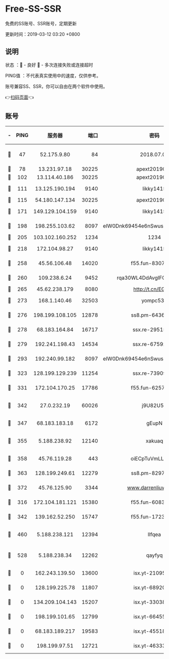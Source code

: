 # Free-SS-SSR

免费的SS账号、SSR账号，定期更新

更新时间：2019-03-12 03:20 +0800

## 说明

状态     ：🙂 - 良好 🙁 - 多次连接失败或连接超时

PING值   ：不代表真实使用中的速度，仅供参考。

账号兼容SS、SSR，你可以自由在两个软件中使用。

👉[扫码页面](https://liesauer.github.io/Free-SS-SSR/)👈

## 账号

|-|PING|服务器|端口|密码|加密方式|区域|
|:----:|:----:|:-----:|-----:|:----:|:----:|:----:|
|🙂|47|52.175.9.80|84|2018.07.07|chacha20-ietf-poly1305|HK|
|🙂|78|13.231.97.18|30225|apext2019006|chacha20|JP|
|🙂|102|13.114.40.186|30225|apext2019006|chacha20|JP|
|🙂|111|13.125.190.194|9140|likky1415|aes-256-cfb|KR|
|🙂|115|54.180.147.134|30225|apext2019006|chacha20|KR|
|🙂|171|149.129.104.159|9140|likky1415|aes-256-cfb|HK|
|🙂|198|198.255.103.62|8097|eIW0Dnk69454e6nSwuspv9DmS201tQ0D|aes-256-cfb|US|
|🙂|205|103.102.160.252|1234|1234|rc4-md5|JP|
|🙂|218|172.104.98.27|9140|likky1415|aes-256-cfb|JP|
|🙂|258|45.56.106.48|14020|f55.fun-83074215|aes-256-cfb|US|
|🙂|260|109.238.6.24|9452|rqa30WL4DdAvgIFG6Fs3znzTa|aes-256-cfb|FR|
|🙂|265|45.62.238.179|8080|http://t.cn/EGJIyrl|rc4-md5|CA|
|🙂|273|168.1.140.46|32503|yompc535|aes-256-cfb|AU|
|🙂|276|198.199.108.105|12878|ss8.pm-64367919|aes-256-cfb|US|
|🙂|278|68.183.164.84|16717|ssx.re-29515291|aes-256-cfb|US|
|🙂|279|192.241.198.43|14534|ssx.re-67592284|aes-256-cfb|US|
|🙂|293|192.240.99.182|8097|eIW0Dnk69454e6nSwuspv9DmS201tQ0D|aes-256-cfb|US|
|🙂|323|128.199.129.239|11254|ssx.re-73909730|aes-256-cfb|SG|
|🙂|331|172.104.170.25|17786|f55.fun-62574442|aes-256-cfb|SG|
|🙂|342|27.0.232.19|60026|j9U82U53|xchacha20-ietf-poly1305|HK|
|🙂|347|68.183.183.18|6172|gEupN|aes-256-cfb|SG|
|🙂|355|5.188.238.92|12140|xakuaq|chacha20-ietf-poly1305|BR|
|🙂|358|45.76.119.28|443|oiECpTuVmLLxk4Ts|aes-256-cfb|AU|
|🙂|363|128.199.249.61|12279|ss8.pm-82976192|aes-256-cfb|SG|
|🙂|372|45.76.125.90|3344|www.darrenliuwei.com|aes-256-cfb|AU|
|🙂|316|172.104.181.121|15380|f55.fun-60831273|aes-256-cfb|SG|
|🙂|342|139.162.52.250|15747|f55.fun-17230136|aes-256-cfb|SG|
|🙂|460|5.188.238.121|12394|llfqea|chacha20-ietf-poly1305|BR|
|🙂|528|5.188.238.34|12262|qayfyq|chacha20-ietf-poly1305|BR|
|🙁|0|162.243.139.50|13600|isx.yt-21095974|aes-256-cfb|US|
|🙁|0|128.199.225.78|11807|isx.yt-68920390|aes-256-cfb|SG|
|🙁|0|134.209.104.143|15207|isx.yt-33038399|aes-256-cfb|SG|
|🙁|0|198.199.101.65|12799|isx.yt-66455853|aes-256-cfb|US|
|🙁|0|68.183.189.217|19583|isx.yt-45518424|aes-256-cfb|SG|
|🙁|0|198.199.97.51|12721|isx.yt-46333014|aes-256-cfb|US|
